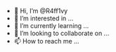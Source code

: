 - 👋 Hi, I’m @R4ff1vy
- 👀 I’m interested in ...
- 🌱 I’m currently learning ...
- 💞️ I’m looking to collaborate on ...
- 📫 How to reach me ...

<!---
R4ff1vy/R4ff1vy is a ✨ special ✨ repository because its `README.md` (this file) appears on your GitHub profile.
You can click the Preview link to take a look at your changes.
--->
